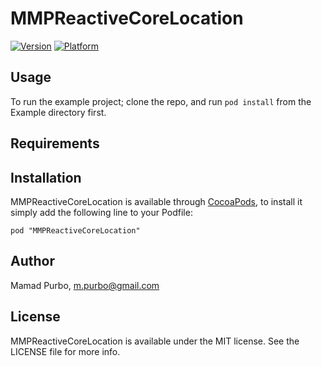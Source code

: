 # MMPReactiveCoreLocation

[![Version](http://cocoapod-badges.herokuapp.com/v/MMPReactiveCoreLocation/badge.png)](http://cocoadocs.org/docsets/MMPReactiveCoreLocation)
[![Platform](http://cocoapod-badges.herokuapp.com/p/MMPReactiveCoreLocation/badge.png)](http://cocoadocs.org/docsets/MMPReactiveCoreLocation)

## Usage

To run the example project; clone the repo, and run `pod install` from the Example directory first.

## Requirements

## Installation

MMPReactiveCoreLocation is available through [CocoaPods](http://cocoapods.org), to install
it simply add the following line to your Podfile:

    pod "MMPReactiveCoreLocation"

## Author

Mamad Purbo, m.purbo@gmail.com

## License

MMPReactiveCoreLocation is available under the MIT license. See the LICENSE file for more info.

